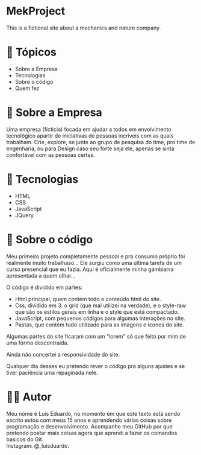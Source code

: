 # MekProject
This is a fictional site about a mechanics and nature company.

# 📑 Tópicos

- Sobre a Empresa
- Tecnologias
- Sobre o código
- Quem fez

# 📄 Sobre a Empresa

Uma empresa (ficticia) focada em ajudar a todos em envolvimento tecnológico apartir de iniciativas de pessoas incriveis com as quais trabalham. Crie, explore, se junte ao grupo de pesquisa do time, pro time de engenharia, ou para Design caso seu forte seja ele, apenas se sinta confortável com as pessoas certas.

# 🚀 Tecnologias

- HTML
- CSS 
- JavaScript
- JQuery

# 🔨 Sobre o código

Meu primeiro projeto completamente pessoal e pra consumo próprio foi realmente muito trabalhaso... Ele surgiu como uma última tarefa de um curso presencial que eu fazia. Aqui é oficialmente minha gambiarra apresentada a quem olhar... 

O código é dividido em partes:

- Html principal, quem contém todo o conteúdo html do site.
- Css, dividido em 3: o grid (que mal utilizei na verdade), e o style-raw que são os estilos gerais em linha e o style que está compactado.
- JavaScript, com pequenos códigos para algumas interações no site.
- Pastas, que contém tudo utilizado para as imagens e icones do site.

Algumas partes do site ficaram com um "lorem" só que feito por mim de uma forma descontraida. 

Ainda não concertei a responsividade do site.

Qualquer dia desses eu pretendo rever o código pra alguns ajustes e se tiver paciência uma repaginada nele.

# 👨‍💻 Autor 

Meu nome é Luis Eduardo, no momento em que este texto está sendo escrito estou com meus 15 anos e aprendendo várias coisas sobre programação e desenvolvimento. Acompanhe meu GitHub por que pretendo postar mais coisas agora que aprendi a fazer os comandos basicos do Git. <br>
Instagram: @_luisduardo.
